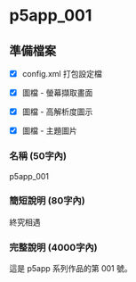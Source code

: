 # p5app_001

## 準備檔案

- [x] config.xml 打包設定檔
- [x] 圖檔 - 螢幕擷取畫面
- [x] 圖檔 - 高解析度圖示
- [x] 圖檔 - 主題圖片


### 名稱 (50字內)

p5app_001


### 簡短說明 (80字內)

終究相遇


### 完整說明 (4000字內)

這是 p5app 系列作品的第 001 號。